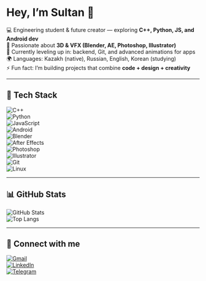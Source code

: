 # Hey, I’m Sultan 👋  

💻 Engineering student & future creator — exploring **C++, Python, JS, and Android dev**  
🎨 Passionate about **3D & VFX (Blender, AE, Photoshop, Illustrator)**  
🌱 Currently leveling up in: backend, Git, and advanced animations for apps  
🌍 Languages: Kazakh (native), Russian, English, Korean (studying)  
⚡ Fun fact: I’m building projects that combine **code + design + creativity**  

---

## 🔧 Tech Stack  
![C++](https://img.shields.io/badge/-C++-00599C?style=flat&logo=c%2b%2b)  
![Python](https://img.shields.io/badge/-Python-3776AB?style=flat&logo=python)  
![JavaScript](https://img.shields.io/badge/-JavaScript-F7DF1E?style=flat&logo=javascript)  
![Android](https://img.shields.io/badge/-Android-3DDC84?style=flat&logo=android)  
![Blender](https://img.shields.io/badge/-Blender-F5792A?style=flat&logo=blender)  
![After Effects](https://img.shields.io/badge/-After%20Effects-9999FF?style=flat&logo=adobeaftereffects)  
![Photoshop](https://img.shields.io/badge/-Photoshop-31A8FF?style=flat&logo=adobephotoshop)  
![Illustrator](https://img.shields.io/badge/-Illustrator-FF9A00?style=flat&logo=adobeillustrator)  
![Git](https://img.shields.io/badge/-Git-F05032?style=flat&logo=git)  
![Linux](https://img.shields.io/badge/-Linux-FCC624?style=flat&logo=linux)  

---

## 📊 GitHub Stats  
![GitHub Stats](https://github-readme-stats.vercel.app/api?username=USERNAME&show_icons=true&theme=radical)  
![Top Langs](https://github-readme-stats.vercel.app/api/top-langs/?username=USERNAME&layout=compact&theme=radical)  

---

## 🤝 Connect with me  
[![Gmail](https://img.shields.io/badge/-Gmail-D14836?style=flat&logo=gmail&logoColor=white)](mailto:YOURMAIL)  
[![LinkedIn](https://img.shields.io/badge/-LinkedIn-0077B5?style=flat&logo=linkedin&logoColor=white)](https://linkedin.com/in/YOURUSERNAME)  
[![Telegram](https://img.shields.io/badge/-Telegram-2CA5E0?style=flat&logo=telegram&logoColor=white)](https://t.me/YOURUSERNAME)  
